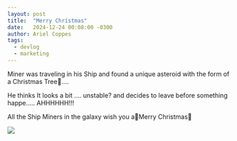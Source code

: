 ```yaml
---
layout: post
title:  "Merry Christmas"
date:   2024-12-24 00:08:00 -0300
author: Ariel Coppes
tags:
  - devlog
  - marketing
---
```


Miner was traveling in his Ship and found a unique asteroid with the form of a Christmas Tree🎄....

He thinks It looks a bit .... unstable? and decides to leave before something happe..... AHHHHHH!!!

All the Ship Miners in the galaxy wish you a🎉Merry Christmas🎉

<div class="post-image">
<img src="/assets/christmastree_unstable_01.gif" />
</div>